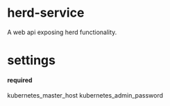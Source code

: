 # herd-service
A web api exposing herd functionality.

# settings
#### required
kubernetes_master_host
kubernetes_admin_password